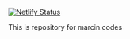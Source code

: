 [![Netlify Status](https://api.netlify.com/api/v1/badges/5cb84418-d06e-4146-99b4-597d8dd366ee/deploy-status)](https://app.netlify.com/sites/marcin-codes/deploys)

This is repository for marcin.codes